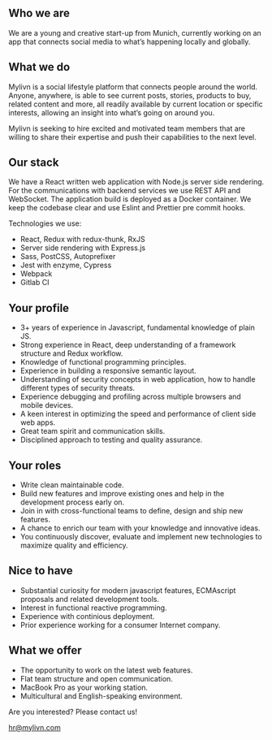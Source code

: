 ## Who we are

We are a young and creative start-up from Munich, currently working on an app that connects social media to what’s happening locally and globally.

## What we do

Mylivn is a social lifestyle platform that connects people around the world. Anyone, anywhere, is able to see current posts, stories, products to buy, related content and more, all readily available by current location or specific interests, allowing an insight into what’s going on around you.


Mylivn is seeking to hire excited and motivated team members that are willing to share their expertise and push their capabilities to the next level.

## Our stack

We have a React written web application with Node.js server side rendering. For the communications with backend services we use REST API and WebSocket. The application build is deployed as a Docker container. We keep the codebase clear and use Eslint and Prettier pre commit hooks.

Technologies we use: 
- React, Redux with redux-thunk, RxJS
- Server side rendering with Express.js
- Sass, PostCSS, Autoprefixer
- Jest with enzyme, Cypress
- Webpack
- Gitlab CI

## Your profile

- 3+ years of experience in Javascript, fundamental knowledge of plain JS. 
- Strong experience in React, deep understanding of a framework structure and Redux workflow. 
- Knowledge of functional programming principles.
- Experience in building a responsive semantic layout.
- Understanding of security concepts in web application, how to handle different types of security threats. 
- Experience debugging and profiling across multiple browsers and mobile devices.
- A keen interest in optimizing the speed and performance of client side web apps.
- Great team spirit and communication skills.
- Disciplined approach to testing and quality assurance.

## Your roles

- Write clean maintainable code. 
- Build new features and improve existing ones and help in the development process early on.
- Join in with cross-functional teams to define, design and ship new features.
- A chance to enrich our team with your knowledge and innovative ideas.
- You continuously discover, evaluate and implement new technologies to maximize quality and efficiency.

## Nice to have

- Substantial curiosity for modern javascript features, ECMAscript proposals and related development tools. 
- Interest in functional reactive programming.
- Experience with continious deployment.
- Prior experience working for a consumer Internet company.

## What we offer

- The opportunity to work on the latest web features.
- Flat team structure and open communication.
- MacBook Pro as your working station.
- Multicultural and English-speaking environment.

Are you interested? Please contact us!

hr@mylivn.com

